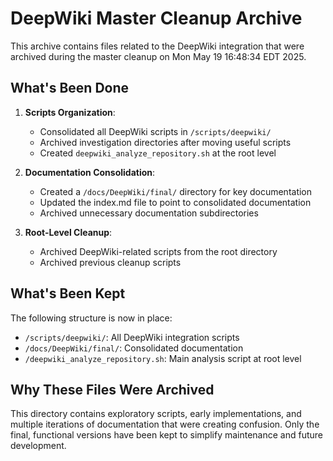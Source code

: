 # DeepWiki Master Cleanup Archive

This archive contains files related to the DeepWiki integration that were archived during the master cleanup on Mon May 19 16:48:34 EDT 2025.

## What's Been Done

1. **Scripts Organization**:
   - Consolidated all DeepWiki scripts in `/scripts/deepwiki/`
   - Archived investigation directories after moving useful scripts
   - Created `deepwiki_analyze_repository.sh` at the root level

2. **Documentation Consolidation**:
   - Created a `/docs/DeepWiki/final/` directory for key documentation
   - Updated the index.md file to point to consolidated documentation
   - Archived unnecessary documentation subdirectories

3. **Root-Level Cleanup**:
   - Archived DeepWiki-related scripts from the root directory
   - Archived previous cleanup scripts

## What's Been Kept

The following structure is now in place:

- `/scripts/deepwiki/`: All DeepWiki integration scripts
- `/docs/DeepWiki/final/`: Consolidated documentation
- `/deepwiki_analyze_repository.sh`: Main analysis script at root level

## Why These Files Were Archived

This directory contains exploratory scripts, early implementations, and multiple iterations of documentation that were creating confusion. Only the final, functional versions have been kept to simplify maintenance and future development.
